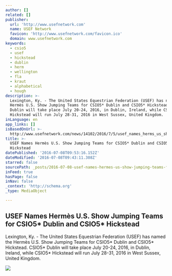 ```yaml
---
author: []
related: []
publisher:
  url: 'http://www.usefnetwork.com'
  name: USEF Network
  favicon: 'http://www.usefnetwork.com/favicon.ico'
  domain: www.usefnetwork.com
keywords:
  - csio5
  - usef
  - hickstead
  - dublin
  - herm
  - wellington
  - fla
  - kraut
  - alphabetical
  - hough
description: >-
  Lexington, Ky. - The United States Equestrian Federation (USEF) has named the
  Hermès U.S. Show Jumping Teams for CSIO5* Dublin and CSIO5* Hickstead. CSIO5*
  Dublin will take place July 20-24, 2016, in Dublin, Ireland, while CSIO5*
  Hickstead will run July 28-31, 2016 in West Sussex, United Kingdom.
inLanguage: en
app_links: []
isBasedOnUrl: >-
  http://www.usefnetwork.com/news/14102/2016/7/5/usef_names_herms_us_show_jumping.aspx
title: >-
  USEF Names Hermès U.S. Show Jumping Teams for CSIO5* Dublin and CSIO5*
  Hickstead
datePublished: '2016-07-08T09:53:16.152Z'
dateModified: '2016-07-08T09:43:11.308Z'
starred: false
sourcePath: _posts/2016-07-08-usef-names-hermes-us-show-jumping-teams-for-csio5-dublin.md
inFeed: true
hasPage: false
inNav: false
_context: 'http://schema.org'
_type: MediaObject

---
```

<article style=""><h1>USEF Names Hermès U.S. Show Jumping Teams for CSIO5* Dublin and CSIO5* Hickstead</h1><p>Lexington, Ky. - The United States Equestrian Federation (USEF) has named the Hermès U.S. Show Jumping Teams for CSIO5* Dublin and CSIO5* Hickstead. CSIO5* Dublin will take place July 20-24, 2016, in Dublin, Ireland, while CSIO5* Hickstead will run July 28-31, 2016 in West Sussex, United Kingdom.</p><img src="http://www.usefnetwork.com/images/articles/600/10865/dublin_jumping.jpg" /></article>